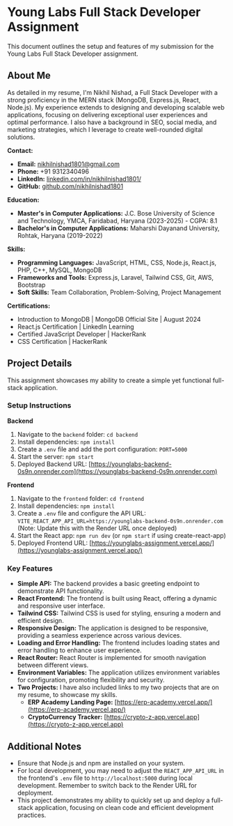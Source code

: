# Young Labs Full Stack Developer Assignment

This document outlines the setup and features of my submission for the Young Labs Full Stack Developer assignment.

## About Me

As detailed in my resume, I'm Nikhil Nishad, a Full Stack Developer with a strong proficiency in the MERN stack (MongoDB, Express.js, React, Node.js). My experience extends to designing and developing scalable web applications, focusing on delivering exceptional user experiences and optimal performance. I also have a background in SEO, social media, and marketing strategies, which I leverage to create well-rounded digital solutions.

**Contact:**

* **Email:** nikhilnishad1801@gmail.com
* **Phone:** +91 9312340496
* **LinkedIn:** [linkedin.com/in/nikhilnishad1801/](https://www.linkedin.com/in/nikhilnishad1801/)
* **GitHub:** [github.com/nikhilnishad1801](https://github.com/nikhilnishad1801)

**Education:**

* **Master's in Computer Applications:** J.C. Bose University of Science and Technology, YMCA, Faridabad, Haryana (2023-2025) - CGPA: 8.1
* **Bachelor's in Computer Applications:** Maharshi Dayanand University, Rohtak, Haryana (2019-2022)

**Skills:**

* **Programming Languages:** JavaScript, HTML, CSS, Node.js, React.js, PHP, C++, MySQL, MongoDB
* **Frameworks and Tools:** Express.js, Laravel, Tailwind CSS, Git, AWS, Bootstrap
* **Soft Skills:** Team Collaboration, Problem-Solving, Project Management

**Certifications:**

* Introduction to MongoDB | MongoDB Official Site | August 2024
* React.js Certification | LinkedIn Learning
* Certified JavaScript Developer | HackerRank
* CSS Certification | HackerRank

## Project Details

This assignment showcases my ability to create a simple yet functional full-stack application.

### Setup Instructions

**Backend**

1.  Navigate to the `backend` folder: `cd backend`
2.  Install dependencies: `npm install`
3.  Create a `.env` file and add the port configuration: `PORT=5000`
4.  Start the server: `npm start`
5.  Deployed Backend URL: [https://younglabs-backend-0s9n.onrender.com](https://younglabs-backend-0s9n.onrender.com)

**Frontend**

1.  Navigate to the `frontend` folder: `cd frontend`
2.  Install dependencies: `npm install`
3.  Create a `.env` file and configure the API URL: `VITE_REACT_APP_API_URL=https://younglabs-backend-0s9n.onrender.com` (Note: Update this with the Render URL once deployed)
4.  Start the React app: `npm run dev` (or `npm start` if using create-react-app)
5.  Deployed Frontend URL: [https://younglabs-assignment.vercel.app/](https://younglabs-assignment.vercel.app/)

### Key Features

* **Simple API:** The backend provides a basic greeting endpoint to demonstrate API functionality.
* **React Frontend:** The frontend is built using React, offering a dynamic and responsive user interface.
* **Tailwind CSS:** Tailwind CSS is used for styling, ensuring a modern and efficient design.
* **Responsive Design:** The application is designed to be responsive, providing a seamless experience across various devices.
* **Loading and Error Handling:** The frontend includes loading states and error handling to enhance user experience.
* **React Router:** React Router is implemented for smooth navigation between different views.
* **Environment Variables:** The application utilizes environment variables for configuration, promoting flexibility and security.
* **Two Projects:** I have also included links to my two projects that are on my resume, to showcase my skills.
    * **ERP Academy Landing Page:** [https://erp-academy.vercel.app/](https://erp-academy.vercel.app/)
    * **CryptoCurrency Tracker:** [https://crypto-z-app.vercel.app](https://crypto-z-app.vercel.app)

## Additional Notes

* Ensure that Node.js and npm are installed on your system.
* For local development, you may need to adjust the `REACT_APP_API_URL` in the frontend's `.env` file to `http://localhost:5000` during local development. Remember to switch back to the Render URL for deployment.
* This project demonstrates my ability to quickly set up and deploy a full-stack application, focusing on clean code and efficient development practices.
